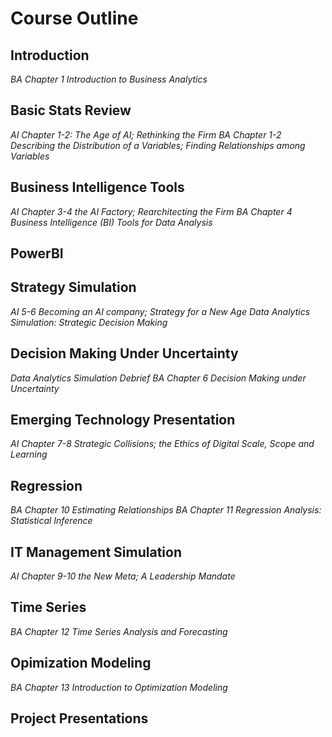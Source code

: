 Course Outline
================

## Introduction

*BA Chapter 1 Introduction to Business Analytics*

## Basic Stats Review

*AI Chapter 1-2: The Age of AI; Rethinking the Firm* *BA Chapter 1-2
Describing the Distribution of a Variables; Finding Relationships among
Variables*

## Business Intelligence Tools

*AI Chapter 3-4 the AI Factory; Rearchitecting the Firm* *BA Chapter 4
Business Intelligence (BI) Tools for Data Analysis*

## PowerBI

## Strategy Simulation

*AI 5-6 Becoming an AI company; Strategy for a New Age* *Data Analytics
Simulation: Strategic Decision Making*

## Decision Making Under Uncertainty

*Data Analytics Simulation Debrief* *BA Chapter 6 Decision Making under
Uncertainty*

## Emerging Technology Presentation

*AI Chapter 7-8 Strategic Collisions; the Ethics of Digital Scale, Scope
and Learning*

## Regression

*BA Chapter 10 Estimating Relationships* *BA Chapter 11 Regression
Analysis: Statistical Inference*

## IT Management Simulation

*AI Chapter 9-10 the New Meta; A Leadership Mandate*

## Time Series

*BA Chapter 12 Time Series Analysis and Forecasting*

## Opimization Modeling

*BA Chapter 13 Introduction to Optimization Modeling*

## Project Presentations
